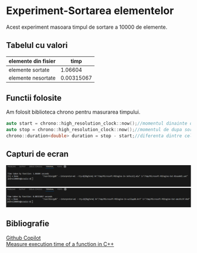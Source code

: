 # Experiment-Sortarea elementelor

Acest experiment masoara timpul de sortare a 10000 de elemente.


## Tabelul cu valori

| elemente din fisier |    timp   |
|---------------------|-----------|
| elemente sortate    |  1.06604  |
| elemente nesortate  | 0.00315067|

## Functii folosite

Am folosit biblioteca chrono pentru masurarea timpului.
```cpp
auto start = chrono::high_resolution_clock::now();//momentul dinainte de inceperea sortarii
auto stop = chrono::high_resolution_clock::now();//momentul de dupa sortare
chrono::duration<double> duration = stop - start;//diferenta dintre cele 2 valori pentru obtinerea timpului in care se desfasoara sortarea
```

## Capturi de ecran
![timp sortare elemente gata ordonate](timpsortate.png "1.06604 seconds")
![timp sortare elemente neordonate](timpnesortate.png "0.00315067")

## Bibliografie

[Github Copilot](https://github.com/features/copilot/)   
[Measure execution time of a function in C++](https://www.geeksforgeeks.org/measure-execution-time-function-cpp/)  